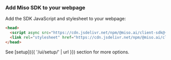 ### Add Miso SDK to your webpage

Add the SDK JavaScript and stylesheet to your webpage:

```html
<head>
  <script async src="https://cdn.jsdelivr.net/npm/@miso.ai/client-sdk@{{sdk.latest_version}}/dist/umd/miso.min.js"></script>
  <link rel="stylesheet" href="https://cdn.jsdelivr.net/npm/@miso.ai/client-sdk@{{sdk.latest_version}}/dist/css/ui.css">
</head>
```

See [setup]({{ '/ui/setup/' | url }}) section for more options.
